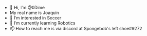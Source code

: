 - 👋 Hi, I’m @0Dime
-    My real name is Joaquin
- 👀 I’m interested in Soccer
- 🌱 I’m currently learning Robotics
- 📫 How to reach me is via discord at Spongebob's left shoe#9272

<!---
0Dime/0Dime is a ✨ special ✨ repository because its `README.md` (this file) appears on your GitHub profile.
You can click the Preview link to take a look at your changes.
--->
